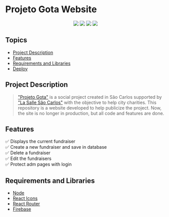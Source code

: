 # Projeto Gota Website

<p align="center">
  <img src="https://img.shields.io/static/v1?label=react&message=framework&color=blue&style=for-the-badge&logo=react"/>
  <img src="https://img.shields.io/static/v1?label=JavaScript&message=Main Technology&color=blue&style=for-the-badge&logo=javascript"/>
  <img src="https://img.shields.io/static/v1?label=Netlify&message=Deploy&color=blue&style=for-the-badge&logo=netlify"/>
  <img src="https://img.shields.io/static/v1?label=status&message=done&color=brightgreen&style=for-the-badge"/>
<p>

## Topics
- [Project Description](#project-description)
- [Features](#features)
- [Requirements and Libraries](#requirements-and-libraries)
- [Deploy](https://projetogota.netlify.app/)
  
## Project Description

> ["Projeto Gota"](https://www.instagram.com/projeto_gota_/) is a social project created in São Carlos supported by ["La Salle São Carlos"](https://www.lasalle.edu.br/saocarlos) with the objective to help city charities. This repository is a website developed to help publicize the project. Now, the site is no longer in production, but all code and features are done.
  
## Features
:white_check_mark: Displays the current fundraiser  
:white_check_mark: Create a new fundraiser and save in database  
:white_check_mark: Delete a fundraiser  
:white_check_mark: Edit the fundraisers  
:white_check_mark: Protect adm pages with login  
  
## Requirements and Libraries
- [Node](https://nodejs.org/en/)
- [React Icons](https://react-icons.github.io/react-icons/)
- [React Router](https://v5.reactrouter.com/web/guides/quick-start)
- [Firebase](https://firebase.google.com/)
